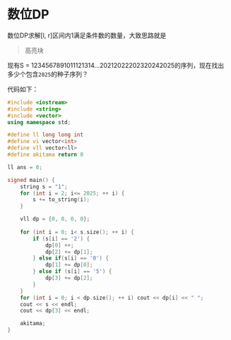 # 数位DP

数位DP求解[l, r]区间内1满足条件数的数量，大致思路就是






> 高亮块

现有S = 1234567891011121314...20212022202320242025的序列，现在找出多少个包含`2025`的种子序列？

代码如下：

```cpp
#include <iostream>
#include <string>
#include <vector>
using namespace std;

#define ll long long int
#define vi vector<int> 
#define vll vector<ll> 
#define akitama return 0

ll ans = 0;

signed main() {
    string s = "1";
    for (int i = 2; i<= 2025; ++ i) {
        s += to_string(i);
    }

    vll dp = {0, 0, 0, 0};
    
    for (int i = 0; i< s.size(); ++ i) {
        if (s[i] == '2') {
            dp[0] ++;
            dp[2] += dp[1];
        } else if(s[i] == '0') {
            dp[1] += dp[0];
        } else if (s[i] == '5') {
            dp[3] += dp[2];
        }
    }
    for (int i = 0; i < dp.size(); ++ i) cout << dp[i] << " ";
    cout << s << endl;
    cout << dp[3] << endl;

    akitama;
}
```
